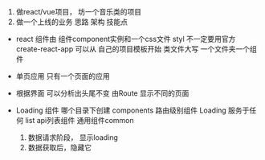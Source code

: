 1. 做react/vue项目， 坊一个音乐类的项目
2. 做一个上线的业务 思路 架构 技能点

- react 组件由 组件component实例和一个css文件 styl
    不一定要用官方create-react-app 
    可以从 自己的项目模板开始
    类文件大写 一个文件夹一个组件
- 单页应用
  只有一个页面的应用

- 根据界面 可以分析出头尾不变 由Route 显示不同的页面
- Loading 组件
  哪个目录下创建
  components 路由级别组件
  Loading 服务于任何 list api列表组件 通用组件common

  1. 数据请求阶段， 显示loading
  2. 数据获取后，隐藏它
  